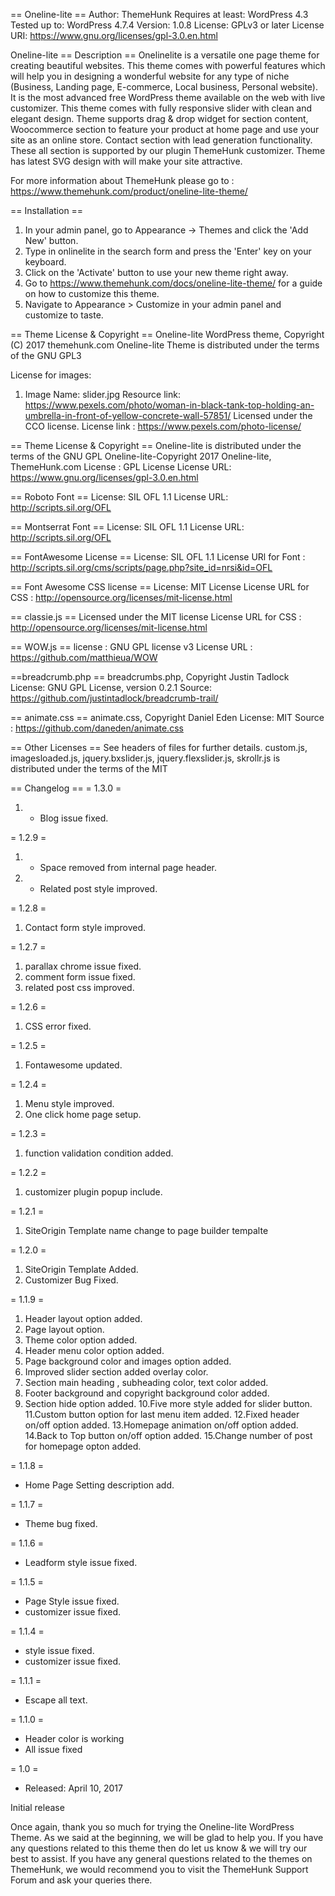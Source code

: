 == Oneline-lite ==
Author: ThemeHunk
Requires at least: WordPress 4.3
Tested up to: WordPress 4.7.4
Version: 1.0.8
License: GPLv3 or later
License URI: https://www.gnu.org/licenses/gpl-3.0.en.html


Oneline-lite
== Description ==
Onelinelite is a versatile one page theme for creating beautiful websites. This theme comes with powerful features which will help you in designing a wonderful website for any type of niche (Business, Landing page, E-commerce, Local business, Personal website). It is the most advanced free WordPress theme available on the web with live customizer. This theme comes with fully responsive slider with clean and elegant design. Theme supports drag & drop widget for section content, Woocommerce section to feature your product at home page and use your site as an online store. Contact section with lead generation functionality. These all section is supported by our plugin ThemeHunk customizer. Theme has latest SVG design with will make your site attractive. 

For more information about ThemeHunk please go to : https://www.themehunk.com/product/oneline-lite-theme/

== Installation ==

1. In your admin panel, go to Appearance -> Themes and click the 'Add New' button.
2. Type in onlinelite in the search form and press the 'Enter' key on your keyboard.
3. Click on the 'Activate' button to use your new theme right away.
4. Go to https://www.themehunk.com/docs/oneline-lite-theme/ for a guide on how to customize this theme.
5. Navigate to Appearance > Customize in your admin panel and customize to taste.

== Theme License & Copyright ==
Oneline-lite WordPress theme, Copyright (C) 2017 themehunk.com
Oneline-lite Theme is distributed under the terms of the GNU GPL3
 

License for images:

1. Image Name: slider.jpg
Resource link: https://www.pexels.com/photo/woman-in-black-tank-top-holding-an-umbrella-in-front-of-yellow-concrete-wall-57851/
Licensed under the CCO license.
License link : https://www.pexels.com/photo-license/
	
== Theme License & Copyright ==
Oneline-lite is distributed under the terms of the GNU GPL
Oneline-lite-Copyright 2017 Oneline-lite, ThemeHunk.com
License : GPL License
License URL: https://www.gnu.org/licenses/gpl-3.0.en.html

== Roboto Font ==
License: SIL OFL 1.1
License URL: http://scripts.sil.org/OFL

== Montserrat Font ==
License: SIL OFL 1.1
License URL: http://scripts.sil.org/OFL

== FontAwesome License ==
License: SIL OFL 1.1
License URl for Font : http://scripts.sil.org/cms/scripts/page.php?site_id=nrsi&id=OFL

== Font Awesome CSS license ==
License: MIT License
License URL for CSS : http://opensource.org/licenses/mit-license.html

== classie.js ==
Licensed under the MIT license
License URL for CSS : http://opensource.org/licenses/mit-license.html

== WOW.js ==
license : GNU GPL license v3
License URL : https://github.com/matthieua/WOW

==breadcrumb.php ==
breadcrumbs.php, Copyright Justin Tadlock License: GNU GPL License, version 0.2.1 Source: https://github.com/justintadlock/breadcrumb-trail/

== animate.css ==
animate.css, Copyright Daniel Eden License: MIT  Source : https://github.com/daneden/animate.css


==  Other Licenses ==
See headers of files for further details.
custom.js, imagesloaded.js, jquery.bxslider.js, jquery.flexslider.js, skrollr.js is distributed under the terms of the MIT
  

== Changelog ==
= 1.3.0 =
1. * Blog issue fixed.

= 1.2.9 =
1. - Space removed from internal page header.
2. * Related post style improved.

  
= 1.2.8 =
1. Contact form style improved.

= 1.2.7 =
1. parallax chrome issue fixed.
2. comment form issue fixed.
3. related post css improved.

= 1.2.6 =
1. CSS error fixed.

= 1.2.5 =
1. Fontawesome updated.

= 1.2.4 =
1. Menu style improved.
2. One click home page setup.

= 1.2.3 =
1. function validation condition added.

= 1.2.2 =
1. customizer plugin popup include.

= 1.2.1 =
1. SiteOrigin Template name change to page builder tempalte

= 1.2.0 =
1. SiteOrigin Template Added.
2. Customizer Bug Fixed.

= 1.1.9 =
1. Header layout option added.
2. Page layout option.
3. Theme color option added.
4. Header menu color option added.
5. Page background color and images option added.
6. Improved slider section added overlay color.
7. Section main heading , subheading color, text color added.
8. Footer background and copyright background color added.
9. Section hide option added.
10.Five more style added for slider button.
11.Custom button option for last menu item added.
12.Fixed header on/off option added.
13.Homepage animation on/off option added.
14.Back to Top button on/off option added.
15.Change number of post for homepage opton added.

= 1.1.8 =
* Home Page Setting description add.

= 1.1.7 =
* Theme bug fixed.

= 1.1.6 =
* Leadform style issue fixed.

= 1.1.5 =
* Page Style issue fixed.
* customizer issue fixed.

= 1.1.4 =
* style issue fixed.
* customizer issue fixed.

= 1.1.1 =
* Escape all text.

= 1.1.0 =
* Header color is working
* All issue fixed

= 1.0 =
* Released: April 10, 2017

Initial release

Once again, thank you so much for trying the Oneline-lite WordPress Theme. As we said at the beginning, we will be glad to help you. If you have any questions related to this theme then do let us know & we will try our best to assist. If you have any general questions related to the themes on ThemeHunk, we would recommend you to visit the ThemeHunk Support Forum and ask your queries there.